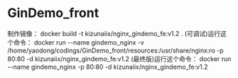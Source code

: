 # GinDemo_front


制作镜像：
docker build -t kizunaiix/nginx_gindemo_fe:v1.2 .
(可调试)运行这个命令：
docker run --name gindemo_nginx -v /home/yaodong/codings/GinDemo_front/resources:/usr/share/nginx:ro -p 80:80 -d kizunaiix/nginx_gindemo_fe:v1.2
(最终版)运行这个命令：
docker run --name gindemo_nginx -p 80:80 -d kizunaiix/nginx_gindemo_fe:v1.2